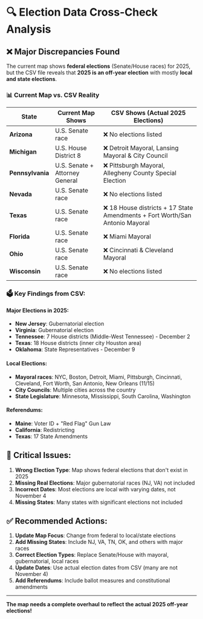 # 🔍 Election Data Cross-Check Analysis

## ❌ **Major Discrepancies Found**

The current map shows **federal elections** (Senate/House races) for 2025, but the CSV file reveals that **2025 is an off-year election** with mostly **local and state elections**.

### 📊 **Current Map vs. CSV Reality**

| State | Current Map Shows | CSV Shows (Actual 2025 Elections) |
|-------|------------------|-----------------------------------|
| **Arizona** | U.S. Senate race | ❌ No elections listed |
| **Michigan** | U.S. House District 8 | ❌ Detroit Mayoral, Lansing Mayoral & City Council |
| **Pennsylvania** | U.S. Senate + Attorney General | ❌ Pittsburgh Mayoral, Allegheny County Special Election |
| **Nevada** | U.S. Senate race | ❌ No elections listed |
| **Texas** | U.S. Senate race | ❌ 18 House districts + 17 State Amendments + Fort Worth/San Antonio Mayoral |
| **Florida** | U.S. Senate race | ❌ Miami Mayoral |
| **Ohio** | U.S. Senate race | ❌ Cincinnati & Cleveland Mayoral |
| **Wisconsin** | U.S. Senate race | ❌ No elections listed |

### 🗳️ **Key Findings from CSV:**

#### **Major Elections in 2025:**
- **New Jersey**: Gubernatorial election
- **Virginia**: Gubernatorial election  
- **Tennessee**: 7 House districts (Middle-West Tennessee) - December 2
- **Texas**: 18 House districts (inner city Houston area)
- **Oklahoma**: State Representatives - December 9

#### **Local Elections:**
- **Mayoral races**: NYC, Boston, Detroit, Miami, Pittsburgh, Cincinnati, Cleveland, Fort Worth, San Antonio, New Orleans (11/15)
- **City Councils**: Multiple cities across the country
- **State Legislature**: Minnesota, Mississippi, South Carolina, Washington

#### **Referendums:**
- **Maine**: Voter ID + "Red Flag" Gun Law
- **California**: Redistricting
- **Texas**: 17 State Amendments

## 🚨 **Critical Issues:**

1. **Wrong Election Type**: Map shows federal elections that don't exist in 2025
2. **Missing Real Elections**: Major gubernatorial races (NJ, VA) not included
3. **Incorrect Dates**: Most elections are local with varying dates, not November 4
4. **Missing States**: Many states with significant elections not included

## ✅ **Recommended Actions:**

1. **Update Map Focus**: Change from federal to local/state elections
2. **Add Missing States**: Include NJ, VA, TN, OK, and others with major races
3. **Correct Election Types**: Replace Senate/House with mayoral, gubernatorial, local races
4. **Update Dates**: Use actual election dates from CSV (many are not November 4)
5. **Add Referendums**: Include ballot measures and constitutional amendments

---

**The map needs a complete overhaul to reflect the actual 2025 off-year elections!**
